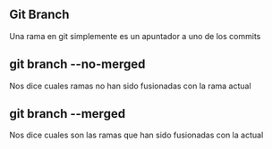 ## Git Branch
Una rama en git simplemente es un apuntador a uno de los commits

## git branch --no-merged
Nos dice cuales ramas no han sido fusionadas con la rama actual

## git branch --merged
Nos dice cuales son las ramas que han sido fusionadas con la actual